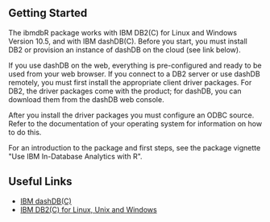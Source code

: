 Getting Started
---------------
The ibmdbR package works with IBM DB2(C) for Linux and Windows Version 10.5, and with 
IBM dashDB(C). Before you start, you must install DB2 or provision an instance of dashDB on the cloud (see link below). 

If you use dashDB on the web, everything is pre-configured and ready to be used 
from your web browser. If you connect to a DB2 server or use dashDB remotely, you must first install 
the appropriate client driver packages. For DB2, the driver packages come with the product; for dashDB, 
you can download them from the dashDB web console. 

After you install the driver packages you must configure an ODBC source. Refer to the documentation of 
your operating system for information on how to do this.

For an introduction to the package and first steps, see the package vignette "Use IBM In-Database Analytics with R".

Useful Links
------------

- [IBM dashDB(C)](http://www-01.ibm.com/software/data/dashdb)
- [IBM DB2(C) for Linux, Unix and Windows](http://www-01.ibm.com/software/data/db2/linux-unix-windows)
